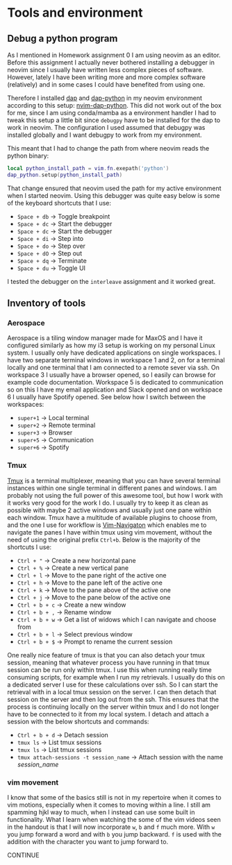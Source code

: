 # Tools and environment

## Debug a python program

As I mentioned in Homework assignment 0 I am using neovim as an editor. Before this assignment I
actually never bothered installing a debugger in neovim since I usually have written less complex
pieces of software. However, lately I have been writing more and more complex software (relatively)
and in some cases I could have benefited from using one.

Therefore I installed [dap](https://github.com/mfussenegger/nvim-dap) and [dap-python](https://github.com/mfussenegger/nvim-dap-python) in my neovim environment according to this setup: [nvim-dap-python](https://github.com/NeuralNine/config-files/blob/master/.config/nvim/lua/plugins/nvim-dap.lua). 
This did not work out of the box for me, since I am using conda/mamba as a environment handler I had to
tweak this setup a little bit since `debugpy` have to be installed for the dap to work in neovim.
The configuration I used assumed that debugpy was installed globally and I want debugpy to work from
my environment.

This meant that I had to change the path from where neovim reads the python binary:

```lua
local python_install_path = vim.fn.exepath('python')
dap_python.setup(python_install_path)
```

That change ensured that neovim used the path for my active environment when I started neovim. Using
this debugger was quite easy below is some of the keyboard shortcuts that I use:

* `Space + db` $\rightarrow$ Toggle breakpoint
* `Space + dc` $\rightarrow$ Start the debugger
* `Space + dc` $\rightarrow$ Start the debugger
* `Space + di` $\rightarrow$ Step into 
* `Space + do` $\rightarrow$ Step over 
* `Space + dO` $\rightarrow$ Step out 
* `Space + dq` $\rightarrow$ Terminate
* `Space + du` $\rightarrow$ Toggle UI 

I tested the debugger on the `interleave` assignment and it worked great.


## Inventory of tools

### Aerospace

Aerospace is a tiling window manager made for MaxOS and I have it configured similarly as how my i3
setup is working on my personal Linux system.
I usually only have dedicated applications on single workspaces. I have two separate terminal
windows in workspace 1 and 2, on for a terminal locally and one terminal that I am connected to a
remote sever via ssh. On workspace 3 I usually have a browser opened, so I easily can browse for
example code documentation. Workspace 5 is dedicated to communication so on this I have my email
application and Slack opened and on workspace 6 I usually have Spotify opened. See below how I
switch between the workspaces:

* `super+1` $\rightarrow$ Local terminal
* `super+2` $\rightarrow$ Remote terminal
* `super+3` $\rightarrow$ Browser
* `super+5` $\rightarrow$ Communication 
* `super+6` $\rightarrow$ Spotify 

### Tmux

[Tmux](https://github.com/tmux/tmux/wiki) is a terminal multiplexer, meaning that you can have several terminal instances within one
single terminal in different panes and windows. I am probably not using the full power of this
awesome tool, but how I work with it works very good for the work I do. I usually try to keep it as
clean as possible with maybe 2 active windows and usually just one pane within each window. Tmux
have a multitude of available plugins to choose from, and the one I use for workflow is
[Vim-Navigaton](https://github.com/christoomey/vim-tmux-navigator) which enables me to navigate the
panes I have within tmux using vim movement, without the need of using the original prefix `Ctrl+b`.
Below is the majority of the shortcuts I use:

* `Ctrl + "` $\rightarrow$ Create a new horizontal pane
* `Ctrl + %` $\rightarrow$ Create a new vertical pane
* `Ctrl + l` $\rightarrow$ Move to the pane right of the active one
* `Ctrl + h` $\rightarrow$ Move to the pane left of the active one
* `Ctrl + k` $\rightarrow$ Move to the pane above of the active one
* `Ctrl + j` $\rightarrow$ Move to the pane below of the active one
* `Ctrl + b + c` $\rightarrow$ Create a new window 
* `Ctrl + b + ,` $\rightarrow$ Rename window
* `Ctrl + b + w` $\rightarrow$ Get a list of widows which I can navigate and choose from 
* `Ctrl + b + l` $\rightarrow$ Select previous window
* `Ctrl + b + $` $\rightarrow$ Prompt to rename the current session

One really nice feature of tmux is that you can also detach your tmux session, meaning that
whatever process you have running in that tmux session can be run only within tmux. I use this when
running really time consuming scripts, for example when I run my retrievals. I usually do this on a
dedicated server I use for these calculations over ssh. So I can start the retrieval with in a local
tmux session on the server. I can then detach that session on the server and then log out from the
ssh. This ensures that the process is continuing locally on the server within tmux and I do not
longer have to be connected to it from my local system. I detach and attach a session with the below
shortcuts and commands:

* `Ctrl + b + d` $\rightarrow$ Detach session
* `tmux ls` $\rightarrow$ List tmux sessions
* `tmux ls` $\rightarrow$ List tmux sessions
* `tmux attach-sessions -t session_name` $\rightarrow$ Attach session with the name *session_name*

### vim movement

I know that some of the basics still is not in my repertoire when it comes to vim motions,
especially when it comes to moving within a line. I still am spamming hjkl way to much, when I
instead can use some built in functionality. What I learn when watching the some of the vim videos
seen in the handout is that I will now incorporate `w`, `b` and `f` much more. With `w` you jump
forward a word and with `b` you jump backward. `f` is used with the addition with the character you
want to jump forward to.

CONTINUE
